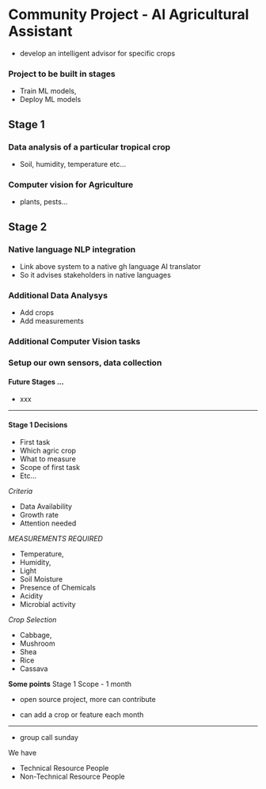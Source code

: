 
# Community Project - AI Agricultural Assistant
- develop an intelligent advisor for specific crops


### Project to be built in stages
- Train ML models, 
- Deploy ML models

## Stage 1
### Data analysis of a particular tropical crop
- Soil, humidity, temperature etc...


### Computer vision for Agriculture
- plants, pests...


## Stage 2
### Native language NLP integration
- Link above system to a native gh language AI translator
- So it advises stakeholders in native languages

### Additional Data Analysys
- Add crops
- Add measurements 

### Additional Computer Vision tasks

### Setup our own sensors, data collection



#### Future Stages ...
- xxx

----------------------------------------

#### Stage 1 Decisions
- First task
- Which agric crop
- What to measure
- Scope of first task
- Etc...



*Criteria*
- Data Availability
- Growth rate
- Attention needed


*MEASUREMENTS REQUIRED*
- Temperature, 
- Humidity, 
- Light
- Soil Moisture
- Presence of Chemicals
- Acidity
- Microbial activity


*Crop Selection*
- Cabbage,
- Mushroom
- Shea
- Rice
- Cassava





**Some points**
Stage 1 Scope - 1 month
- open source project, more can contribute

- can add a crop or feature each month


---------------------------

- group call sunday

We have 
- Technical Resource People
- Non-Technical Resource People




